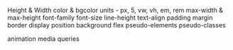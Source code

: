 Height & Width
color & bgcolor
units - px, 5, vw, vh, em, rem
max-width & max-height
font-family
font-size
line-height
text-align
padding
margin
border
display
position 
background
flex
pseudo-elements
pseudo-classes

animation 
media queries